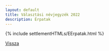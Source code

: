 ```yaml
---
layout: default
title: Választási névjegyzék 2022
description: Érpatak
---
```


{% include settlementHTMLs/EErpatak.html %}

[Vissza](../)